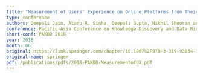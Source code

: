 ```yaml
---
title: "Measurement of Users' Experience on Online Platforms from Their Behavior Logs"
type: conference
authors: Deepali Jain, Atanu R. Sinha, Deepali Gupta, Nikhil Sheoran and Sopan Khosla
conference: Pacific-Asia Conference on Knowledge Discovery and Data Mining
short-conf: PAKDD 2018
year: 2018
month: 06
original: https://link.springer.com/chapter/10.1007%2F978-3-319-93034-3_38
original-name: springer
pdf: /publications/pdfs/2018-PAKDD-MeasurementofUX.pdf
---
```

